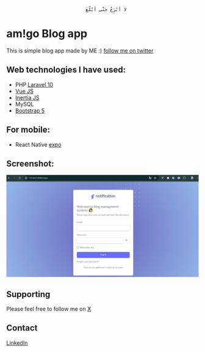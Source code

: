                                  لا أَبْرَحُ حَتَّى أَبْلُغَ 
# am!go Blog app

This is simple blog app made by ME :) [follow me on twitter](https://x.com/abdu_amigo)

## Web technologies I have used:

- PHP [Laravel 10](https://laravel.com/docs/10.x)
- [Vue JS](https://laravel.com/docs/10.x/frontend#using-vue-react)
- [Inertia JS](https://inertiajs.com)
- MySQL
- [Bootstrap 5](https://getbootstrap.com)

## For mobile:
- React Native [expo](https://expo.dev)

## Screenshot:
![alt text](https://github.com/AbduAmigo/blog/blob/main/backend/public/01-login.JPG)
## Supporting

Please feel free to follow me on [X](https://x.com/abdu_amigo)

## Contact

[LinkedIn](https://linkedin.com/in/abduamigo)
